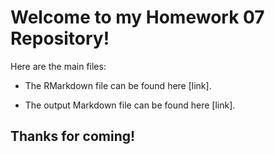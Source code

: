 # Welcome to my Homework 07 Repository!

Here are the main files:

- The RMarkdown file can be found here [link].

- The output Markdown file can be found here [link].



## Thanks for coming!